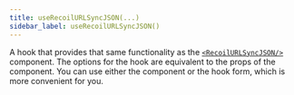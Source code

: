 ```yaml
---
title: useRecoilURLSyncJSON(...)
sidebar_label: useRecoilURLSyncJSON()
---
```


A hook that provides that same functionality as the [`<RecoilURLSyncJSON/>`](/docs/recoil-sync/api/RecoilURLSyncJSON) component.  The options for the hook are equivalent to the props of the component.  You can use either the component or the hook form, which is more convenient for you.
